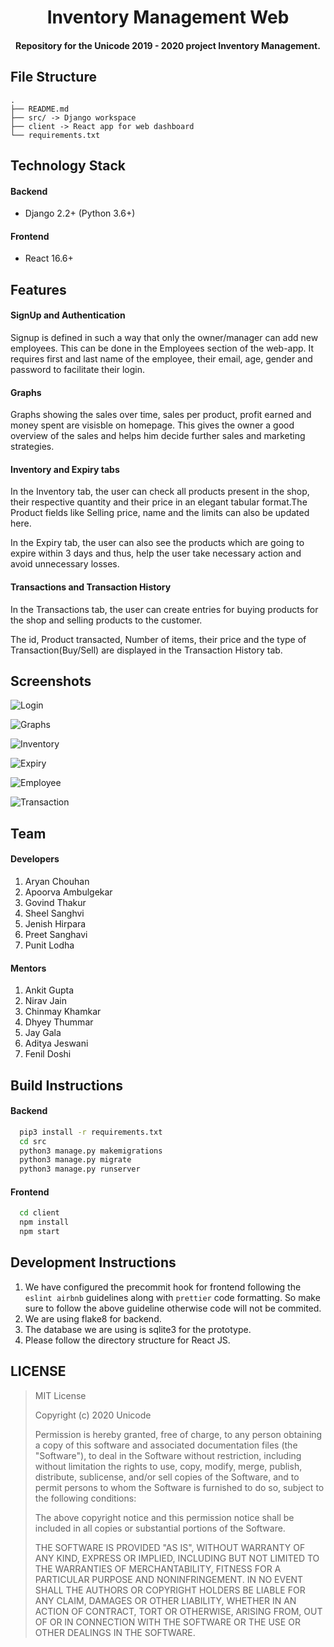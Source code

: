 <h1 align="center">Inventory Management Web</h1>

<h4 align='center'> Repository for the Unicode 2019 - 2020 project Inventory Management.</h4>

## File Structure

```
.
├── README.md
├── src/ -> Django workspace
├── client -> React app for web dashboard
└── requirements.txt
```

## Technology Stack

#### Backend

- Django 2.2+ (Python 3.6+)

#### Frontend

- React 16.6+

## Features

#### SignUp and Authentication

Signup is defined in such a way that only the owner/manager can add new employees. This can be done in the Employees section of the web-app. It requires first and last name of the employee, their email, age, gender and password to facilitate their login.

#### Graphs

Graphs showing the sales over time, sales per product, profit earned and money spent are visisble on homepage. This gives the owner a good overview of the sales and helps him decide further sales and marketing strategies.

#### Inventory and Expiry tabs

In the Inventory tab, the user can check all products present in the shop, their respective quantity and their price in an elegant tabular format.The Product fields like Selling price, name and the limits can also be updated here.

In the Expiry tab, the user can also see the products which are going to expire within 3 days and thus, help the user take necessary action and avoid unnecessary losses.

#### Transactions and Transaction History

In the Transactions tab, the user can create entries for buying products for the shop and selling products to the customer.

The id, Product transacted, Number of items, their price and the type of Transaction(Buy/Sell) are displayed in the Transaction History tab.

## Screenshots

![Login](https://user-images.githubusercontent.com/48253287/89116465-fe5c8e80-d4b1-11ea-8722-cba0cba60a72.png)

![Graphs](https://user-images.githubusercontent.com/48253287/89116464-fd2b6180-d4b1-11ea-812f-d8b8554663b7.png)

![Inventory](https://user-images.githubusercontent.com/48253287/89116459-f997da80-d4b1-11ea-9f6c-684d86384b7c.png)

![Expiry](https://user-images.githubusercontent.com/48253287/89116460-fac90780-d4b1-11ea-9362-08aa049206bf.png)

![Employee](https://user-images.githubusercontent.com/48253287/89116461-fb619e00-d4b1-11ea-866d-9a58076ec773.png)

![Transaction](https://user-images.githubusercontent.com/48253287/89116462-fc92cb00-d4b1-11ea-8076-f6d3f06273fa.png)

## Team

#### Developers

1. Aryan Chouhan 
2. Apoorva Ambulgekar 
3. Govind Thakur 
4. Sheel Sanghvi 
5. Jenish Hirpara 
6. Preet Sanghavi 
7. Punit Lodha 

#### Mentors

1. Ankit Gupta 
2. Nirav Jain 
3. Chinmay Khamkar 
4. Dhyey Thummar 
5. Jay Gala 
6. Aditya Jeswani
7. Fenil Doshi

## Build Instructions

#### Backend

```bash
  pip3 install -r requirements.txt
  cd src
  python3 manage.py makemigrations
  python3 manage.py migrate
  python3 manage.py runserver
```

#### Frontend

```bash
  cd client
  npm install
  npm start
```

## Development Instructions

1. We have configured the precommit hook for frontend following the `eslint airbnb` guidelines along with `prettier` code formatting. So make sure to follow the above guideline otherwise code will not be commited.
2. We are using flake8 for backend.
3. The database we are using is sqlite3 for the prototype.
4. Please follow the directory structure for React JS.

## LICENSE

> MIT License
>
> Copyright (c) 2020 Unicode
>
> Permission is hereby granted, free of charge, to any person obtaining a copy of this software and associated documentation files (the "Software"), to deal in the Software without restriction, including without limitation the rights to use, copy, modify, merge, publish, distribute, sublicense, and/or sell copies of the Software, and to permit persons to whom the Software is furnished to do so, subject to the following conditions:
>
> The above copyright notice and this permission notice shall be included in all copies or substantial portions of the Software.
>
> THE SOFTWARE IS PROVIDED "AS IS", WITHOUT WARRANTY OF ANY KIND, EXPRESS OR IMPLIED, INCLUDING BUT NOT LIMITED TO THE WARRANTIES OF MERCHANTABILITY, FITNESS FOR A PARTICULAR PURPOSE AND NONINFRINGEMENT. IN NO EVENT SHALL THE AUTHORS OR COPYRIGHT HOLDERS BE LIABLE FOR ANY CLAIM, DAMAGES OR OTHER LIABILITY, WHETHER IN AN ACTION OF CONTRACT, TORT OR OTHERWISE, ARISING FROM, OUT OF OR IN CONNECTION WITH THE SOFTWARE OR THE USE OR OTHER DEALINGS IN THE SOFTWARE.
